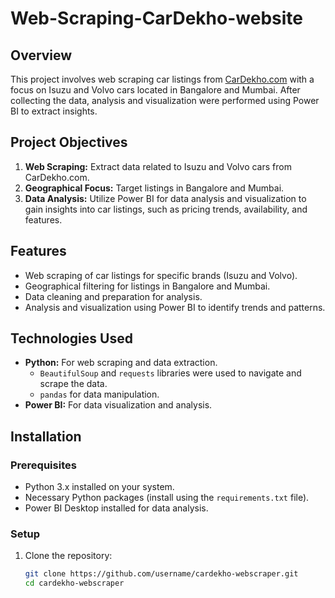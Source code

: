 # Web-Scraping-CarDekho-website


## Overview
This project involves web scraping car listings from [CarDekho.com](https://www.cardekho.com/) with a focus on Isuzu and Volvo cars located in Bangalore and Mumbai. After collecting the data, analysis and visualization were performed using Power BI to extract insights.

## Project Objectives
1. **Web Scraping:** Extract data related to Isuzu and Volvo cars from CarDekho.com.
2. **Geographical Focus:** Target listings in Bangalore and Mumbai.
3. **Data Analysis:** Utilize Power BI for data analysis and visualization to gain insights into car listings, such as pricing trends, availability, and features.

## Features
- Web scraping of car listings for specific brands (Isuzu and Volvo).
- Geographical filtering for listings in Bangalore and Mumbai.
- Data cleaning and preparation for analysis.
- Analysis and visualization using Power BI to identify trends and patterns.

## Technologies Used
- **Python:** For web scraping and data extraction.
  - `BeautifulSoup` and `requests` libraries were used to navigate and scrape the data.
  - `pandas` for data manipulation.
- **Power BI:** For data visualization and analysis.

## Installation
### Prerequisites
- Python 3.x installed on your system.
- Necessary Python packages (install using the `requirements.txt` file).
- Power BI Desktop installed for data analysis.

### Setup
1. Clone the repository:
   ```bash
   git clone https://github.com/username/cardekho-webscraper.git
   cd cardekho-webscraper
